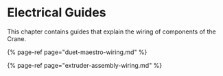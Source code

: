 # Electrical Guides

This chapter contains guides that explain the wiring of components of the Crane.

{% page-ref page="duet-maestro-wiring.md" %}

{% page-ref page="extruder-assembly-wiring.md" %}

